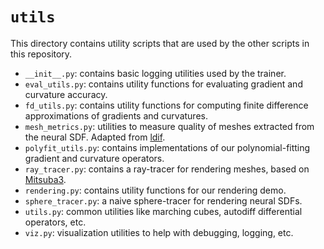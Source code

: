 # `utils`

This directory contains utility scripts that are used by the other scripts in this repository.

- `__init__.py`: contains basic logging utilities used by the trainer.
- `eval_utils.py`: contains utility functions for evaluating gradient and curvature accuracy.
- `fd_utils.py`: contains utility functions for computing finite difference approximations of gradients and curvatures.
- `mesh_metrics.py`: utilities to measure quality of meshes extracted from the neural SDF. Adapted from [ldif](https://github.com/google/ldif/blob/master/eval.py).
- `polyfit_utils.py`: contains implementations of our polynomial-fitting gradient and curvature operators.
- `ray_tracer.py`: contains a ray-tracer for rendering meshes, based on [Mitsuba3](https://mitsuba.readthedocs.io/en/latest/src/quickstart/mitsuba_quickstart.html).
- `rendering.py`: contains utility functions for our rendering demo.
- `sphere_tracer.py`: a naive sphere-tracer for rendering neural SDFs.
- `utils.py`: common utilities like marching cubes, autodiff differential operators, etc.
- `viz.py`: visualization utilities to help with debugging, logging, etc.